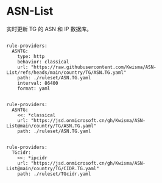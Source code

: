 
# ASN-List

实时更新 TG 的 ASN 和 IP 数据库。

<pre><code class="language-javascript">
rule-providers:
  ASNTG:
    type: http
    behavior: classical
    url: "https://raw.githubusercontent.com/Kwisma/ASN-List/refs/heads/main/country/TG/ASN.TG.yaml"
    path: ./ruleset/ASN.TG.yaml
    interval: 86400
    format: yaml
</code></pre>

<pre><code class="language-javascript">
rule-providers:
  ASNTG:
    <<: *classical
    url: "https://jsd.onmicrosoft.cn/gh/Kwisma/ASN-List@main/country/TG/ASN.TG.yaml"
    path: ./ruleset/ASN.TG.yaml
</code></pre>

<pre><code class="language-javascript">
rule-providers:
  TGcidr:
    <<: *ipcidr
    url: "https://jsd.onmicrosoft.cn/gh/Kwisma/ASN-List@main/country/TG/CIDR.TG.yaml"
    path: ./ruleset/TGcidr.yaml
</code></pre>